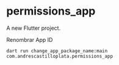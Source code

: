 # permissions_app

A new Flutter project.

Renombrar App ID
```
dart run change_app_package_name:main com.andrescastilloplata.permissions_app
```